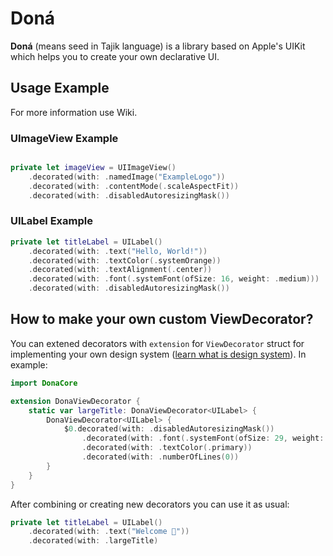 # Doná
**Doná** (means seed in Tajik language) is a library based on Apple's UIKit which helps you to create your own declarative UI.

## Usage Example
For more information use Wiki.
### UImageView Example
```swift

private let imageView = UIImageView()
    .decorated(with: .namedImage("ExampleLogo"))
    .decorated(with: .contentMode(.scaleAspectFit))
    .decorated(with: .disabledAutoresizingMask())
```

### UILabel Example
```swift
private let titleLabel = UILabel()
    .decorated(with: .text("Hello, World!"))
    .decorated(with: .textColor(.systemOrange))
    .decorated(with: .textAlignment(.center))
    .decorated(with: .font(.systemFont(ofSize: 16, weight: .medium)))
    .decorated(with: .disabledAutoresizingMask())

```

## How to make your own custom ViewDecorator?
You can extened decorators with `extension` for `ViewDecorator` struct for implementing your own design system ([learn what is design system](https://uxdesign.cc/everything-you-need-to-know-about-design-systems-54b109851969)). In example:
```swift
import DonaCore

extension DonaViewDecorator {
    static var largeTitle: DonaViewDecorator<UILabel> {
        DonaViewDecorator<UILabel> {
            $0.decorated(with: .disabledAutoresizingMask())
                .decorated(with: .font(.systemFont(ofSize: 29, weight: .bold)))
                .decorated(with: .textColor(.primary))
                .decorated(with: .numberOfLines(0))
        }
    }
}
```
After combining or creating new decorators you can use it as usual:
```swift
private let titleLabel = UILabel()
    .decorated(with: .text("Welcome 👋"))
    .decorated(with: .largeTitle)
```
